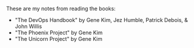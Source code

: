 These are my notes from reading the books:
* "The DevOps Handbook" by Gene Kim, Jez Humble, Patrick Debois, & John Willis
* "The Phoenix Project" by Gene Kim
* "The Unicorn Project" by Gene Kim
